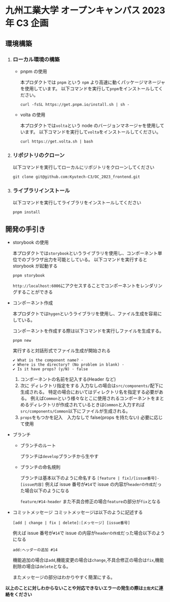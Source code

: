 # 九州工業大学 オープンキャンパス 2023 年 C3 企画

## 環境構築

1.  ### ローカル環境の構築

    -   pnpm の使用

        本プロダクトでは `pnpm` という `npm` より高速に動くパッケージマネージャを使用しています。
        以下コマンドを実行して`pnpm`をインストールしてください。

        `curl -fsSL https://get.pnpm.io/install.sh | sh -`

    -   volta の使用

        本プロダクトでは`volta`という node のバージョンマネージャを使用しています。
        以下コマンドを実行して`volta`をインストールしてください。

        `curl https://get.volta.sh | bash`

2.  ### リポジトリのクローン

    以下コマンドを実行してローカルにリポジトリをクローンしてください

    `git clone git@github.com:Kyutech-C3/OC_2023_frontend.git`

3.  ### ライブラリインストール

    以下コマンドを実行してライブラリをインストールしてください

    `pnpm install`

## 開発の手引き

-   storybook の使用

    本プロダクトでは`storybook`というライブラリを使用し、コンポーネント単位でのブラウザ出力を可能としている。
    以下コマンドを実行すると storybook が起動する

    `pnpm storybook`

    `http://localhost:6006`にアクセスすることでコンポーネントをレンダリングすることができる

-   コンポーネント作成

    本プロダクトでは`hygen`というライブラリを使用し、ファイル生成を容易にしている。

    コンポーネントを作成する際は以下コマンドを実行しファイルを生成する。

    `pnpm new`

    実行すると対話形式でファイル生成が開始される

    ```
    ✔ What is the component name? ·
    ✔ Where is the directory? (No problem in blank) ·
    ✔ Is it have props? (y/N) · false
    ```

    1. コンポーネントの名前を記入する(Header など)
    2. 次に ディレクトリ指定をする 入力なしの場合は`src/components/`配下に生成される。
       特定の場合においてはディレクトリ名を指定する必要がある。
       例えば`Common`という様々なとこに使用されるコンポーネントをまとめるディレクトリが作成されているときは`Common`と入力すれば`src/components/Common`以下にファイルが生成される。
    3. `props`をもつかを記入　入力なしで false(props を持たない)
       必要に応じて使用

-   ブランチ

    -   ブランチのルート

        ブランチは`develop`ブランチから生やす


    -   ブランチの命名規則

        ブランチは基本以下のように命名する
        `[feature | fix]/[issue番号]-[issue内容]`
        例えば issue 番号が`#14`で issue の内容が`headerの作成`だった場合以下のようになる

        `feature/#14-header`
        また不具合修正の場合`feature`の部分が`fix`となる

-   コミットメッセージ
    コミットメッセージは以下のように記述する

    `[add | change | fix | delete]:[メッセージ] [issue番号]`

    例えば issue 番号が`#14`で issue の内容が`headerの作成`だった場合以下のようになる

    `add:ヘッダーの追加 #14`

    機能追加の場合は`add`,機能変更の場合は`change`,不具合修正の場合は`fix`,機能削除の場合は`delete`となる。

    またメッセージの部分はわかりやすく簡潔にする。

**以上のことに対しわからないことや対応できないエラーの発生の際は`土佐犬`に連絡をください**
